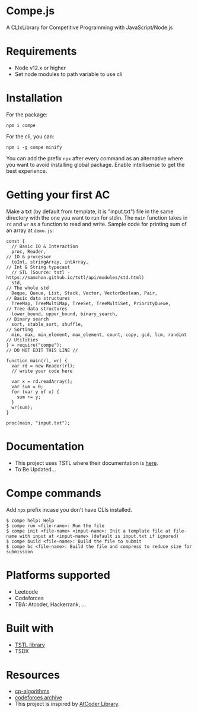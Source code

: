 # Compe.js
A CLIxLibrary for Competitive Programming with JavaScript/Node.js
# Requirements
- Node v12.x or higher
- Set node modules to path variable to use cli
# Installation
For the package:
```
npm i compe
```
For the cli, you can:
```
npm i -g compe minify
```
You can add the prefix `npx` after every command as an alternative where you want to avoid installing global package.
Enable intellisense to get the best experience.
# Getting your first AC
Make a txt (by default from template, it is "input.txt") file in the same directory with the one you want to run for stdin.
The `main` function takes in `rd` and `wr` as a function to read and write.
Sample code for printing sum of an array at `demo.js`:
```
const {
  // Basic IO & Interaction
  proc, Reader,                                                       // IO & processor
  toInt, stringArray, intArray,                                       // Int & String typecast
  // STL (Source: tstl - https://samchon.github.io/tstl/api/modules/std.html)
  std,                                                                // The whole std
  Deque, Queue, List, Stack, Vector, VectorBoolean, Pair,             // Basic data structures
  TreeMap, TreeMultiMap, TreeSet, TreeMultiSet, PriorityQueue,        // Tree data structures
  lower_bound, upper_bound, binary_search,                            // Binary search
  sort, stable_sort, shuffle,                                         // Sorting
  min, max, min_element, max_element, count, copy, gcd, lcm, randint  // Utilities
} = require("compe");
// DO NOT EDIT THIS LINE //

function main(rl, wr) {
  var rd = new Reader(rl);
  // write your code here

  var x = rd.readArray();
  var sum = 0;
  for (var y of x) {
    sum += y;
  }
  wr(sum);
}

proc(main, "input.txt");
```
# Documentation
- This project uses TSTL where their documentation is [here](https://samchon.github.io/tstl/api/modules/std.html).
- To Be Updated...
# Compe commands
Add `npx` prefix incase you don't have CLIs installed.
```
$ compe help: Help
$ compe run <file-name>: Run the file
$ compe init <file-name> <input-name>: Init a template file at file-name with input at <input-name> (default is input.txt if ignored)
$ compe build <file-name>: Build the file to submit
$ compe bc <file-name>: Build the file and compress to reduce size for submission
```
# Platforms supported
- Leetcode
- Codeforces
- TBA: Atcoder, Hackerrank, ...
# Built with
- [TSTL library](https://github.com/samchon/tstl)
- TSDX
# Resources
- [cp-algorithms](https://cp-algorithms.com/)
- [codeforces archive](https://codeforces.com/catalog)
- This project is inspired by [AtCoder Library](https://codeforces.com/blog/entry/82400).